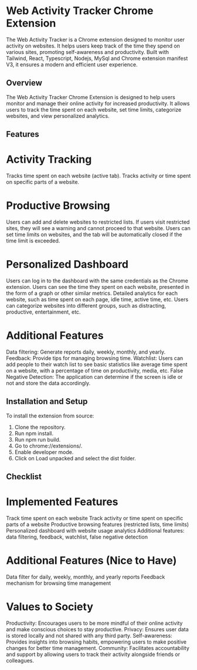 # Web Activity Tracker Chrome Extension
The Web Activity Tracker is a Chrome extension designed to monitor user activity on websites. It helps users keep track of the time they spend on various sites, promoting self-awareness and productivity. Built with Tailwind, React, Typescript, Nodejs, MySql and Chrome extension manifest V3, it ensures a modern and efficient user experience.
## Overview
The Web Activity Tracker Chrome Extension is designed to help users monitor and manage their online activity for increased productivity. It allows users to track the time spent on each website, set time limits, categorize websites, and view personalized analytics.

## Features

# Activity Tracking
Tracks time spent on each website (active tab).
Tracks activity or time spent on specific parts of a website.
# Productive Browsing
Users can add and delete websites to restricted lists.
If users visit restricted sites, they will see a warning and cannot proceed to that website.
Users can set time limits on websites, and the tab will be automatically closed if the time limit is exceeded.
# Personalized Dashboard
Users can log in to the dashboard with the same credentials as the Chrome extension.
Users can see the time they spent on each website, presented in the form of a graph or other similar metrics.
Detailed analytics for each website, such as time spent on each page, idle time, active time, etc.
Users can categorize websites into different groups, such as distracting, productive, entertainment, etc.
# Additional Features
Data filtering: Generate reports daily, weekly, monthly, and yearly.
Feedback: Provide tips for managing browsing time.
Watchlist: Users can add people to their watch list to see basic statistics like average time spent on a website, with a percentage of time on productivity, media, etc.
False Negative Detection: The application can determine if the screen is idle or not and store the data accordingly.

## Installation and Setup
To install the extension from source:

1. Clone the repository.
2. Run npm install.
3. Run npm run build.
4. Go to chrome://extensions/.
5. Enable developer mode.
6. Click on Load unpacked and select the dist folder.
## Checklist

# Implemented Features

 Track time spent on each website
 Track activity or time spent on specific parts of a website
 Productive browsing features (restricted lists, time limits)
 Personalized dashboard with website usage analytics
 Additional features: data filtering, feedback, watchlist, false negative detection
# Additional Features (Nice to Have)
 Data filter for daily, weekly, monthly, and yearly reports
 Feedback mechanism for browsing time management
# Values to Society
Productivity: Encourages users to be more mindful of their online activity and make conscious choices to stay productive.
Privacy: Ensures user data is stored locally and not shared with any third party.
Self-awareness: Provides insights into browsing habits, empowering users to make positive changes for better time management.
Community: Facilitates accountability and support by allowing users to track their activity alongside friends or colleagues.